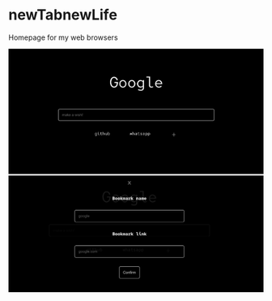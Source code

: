 # newTabnewLife

Homepage for my web browsers

<p align="center">
<img src="./assets/img/pagePreview.png" />
  <img src="./assets/img/pagePreview2.png" />
</p>
